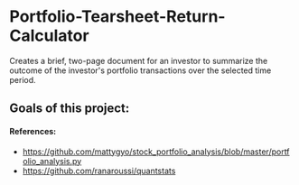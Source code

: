 # Portfolio-Tearsheet-Return-Calculator
Creates a brief, two-page document for an investor to summarize the outcome of the investor's portfolio transactions over the selected time period.

## Goals of this project:


#### References:
- https://github.com/mattygyo/stock_portfolio_analysis/blob/master/portfolio_analysis.py
- https://github.com/ranaroussi/quantstats

